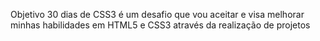 Objetivo
30 dias de CSS3 é um desafio que vou aceitar e visa melhorar minhas habilidades em HTML5 e CSS3 através da realização de projetos
